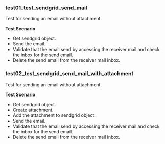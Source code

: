 ### test01_test_sendgrid_send_mail
Test for sending an email without attachment.

**Test Scenario**
- Get sendgrid object.
- Send the email.
- Validate that the email send by accessing the receiver mail and check the inbox for the send email.
- Delete the send email from the receiver mail inbox.
### test02_test_sendgrid_send_mail_with_attachment
Test for sending an email without attachment.

**Test Scenario**
- Get sendgrid object.
- Create attachment.
- Add the attachment to sendgrid object.
- Send the email.
- Validate that the email send by accessing the receiver mail and check the inbox for the send email.
- Delete the send email from the receiver mail inbox.
